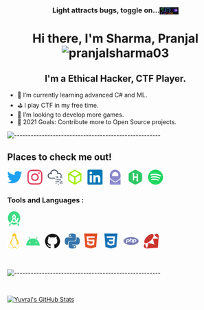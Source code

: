 <h3 align="center" style="vertical-align:middle">Light attracts bugs, toggle on...<a href="https://github.com/settings/appearance" title="Click to toggle dark mode on."><img height="17.5" width="43.75" style="vertical-align:middle" src="https://raw.githubusercontent.com/pranjalsharma03/pranjalsharma03/master/icons/github_dark_alien.png" alt="dark toggle"/></a></h3> 

<h1 align="center"> Hi there, I'm Sharma, Pranjal <img src="https://komarev.com/ghpvc/?username=pranjalsharma03&color=008080&style=flat&label=Views" alt="pranjalsharma03" /> </h1>



<h2 align="center"> I'm a Ethical Hacker, CTF Player. </h2>

- 🌱 I’m currently learning advanced C# and ML.
- ⛳ I play CTF in my free time.
- 🎈 I’m looking to develop more games.
- 🥅 2021 Goals: Contribute more to Open Source projects.

![-----------------------------------------------------](https://raw.githubusercontent.com/andreasbm/readme/master/assets/lines/colored.png)

## Places to check me out!

[<img height="35" width="35" src="https://raw.githubusercontent.com/pranjalsharma03/pranjalsharma03/master/icons/twitter.svg" alt="Twitter" />][twitter] &nbsp;
[<img height="35" width="35" src="https://raw.githubusercontent.com/pranjalsharma03/pranjalsharma03/main/icons/instagram.svg" alt="Instagram" />][instagram] &nbsp;
[<img height="35" width="35" src="https://raw.githubusercontent.com/pranjalsharma03/pranjalsharma03/main/icons/tryhackme.svg" alt="TryHackMe" />][tryhackme] &nbsp;
[<img height="35" width="35" src="https://raw.githubusercontent.com/pranjalsharma03/pranjalsharma03/main/icons/hackthebox.svg" alt="HackTheBox" />][hackthebox] &nbsp;
[<img height="35" width="35" src="https://raw.githubusercontent.com/pranjalsharma03/pranjalsharma03/master/icons/linkedin.svg" alt="LinkedIn" />][linkedin] &nbsp;
[<img height="35" width="35" src="https://raw.githubusercontent.com/pranjalsharma03/pranjalsharma03/master/icons/protonmail.svg" alt="Protonmail" />][protonmail] &nbsp;
[<img height="35" width="35" src="https://raw.githubusercontent.com/pranjalsharma03/pranjalsharma03/master/icons/hackerrank.svg" alt="HackerRank" />][hackerrank] &nbsp;
[<img height="35" width="35" src="https://raw.githubusercontent.com/pranjalsharma03/pranjalsharma03/master/icons/spotify.svg" alt="Spotify" />][spotify] &nbsp;


### Tools and Languages :


[<img height="35" width="32" src="https://raw.githubusercontent.com/pranjalsharma03/pranjalsharma03/master/icons/androidstudio.svg" alt="Android Studio" />](# "Android Studio") &nbsp;

[<img height="35" width="32" src="https://raw.githubusercontent.com/pranjalsharma03/pranjalsharma03/master/icons/linux.svg" alt="Linux" />](# "Kali Linux") &nbsp;
[<img height="35" width="32" src="https://raw.githubusercontent.com/pranjalsharma03/pranjalsharma03/master/icons/android.svg" alt="Android" />](# "Android OS") &nbsp;
[<img height="35" width="35" src="https://raw.githubusercontent.com/pranjalsharma03/pranjalsharma03/master/icons/github.svg" alt="GitHub" />](# "GitHub") &nbsp;
[<img height="35" width="35" src="https://raw.githubusercontent.com/pranjalsharma03/pranjalsharma03/master/icons/python.svg" alt="Python" />](# "Python")&nbsp;
[<img height="35" width="35" src="https://raw.githubusercontent.com/pranjalsharma03/pranjalsharma03/master/icons/html5.svg" alt="HTML5" />](# "HTML5") &nbsp;
[<img height="35" width="35" src="https://raw.githubusercontent.com/pranjalsharma03/pranjalsharma03/master/icons/css3.svg" alt="CSS 3" />](# "CSS3") &nbsp;
[<img height="35" width="35" src="https://raw.githubusercontent.com/pranjalsharma03/pranjalsharma03/master/icons/php.svg" alt="PHP" />](# "PHP") &nbsp;
[<img height="35" width="35" src="https://raw.githubusercontent.com/pranjalsharma03/pranjalsharma03/master/icons/ruby.svg" alt="Ruby" />](# "Ruby") &nbsp;


<br />

![-----------------------------------------------------](https://raw.githubusercontent.com/andreasbm/readme/master/assets/lines/colored.png)

<br />

[<img align="" alt="Yuvraj's GitHub Stats" src="https://github-readme-stats.codestackr.vercel.app/api?username=yuvrajraghuvanshis&show_icons=true&hide_border=false&count_private=true&title_color=2aa889&icon_color=599cab&text_color=99d1ce&bg_color=0c1016" />](# "Some of my stats.")


[twitter]: https://twitter.com/pranjal_y2j
[linkedin]: https://www.linkedin.com/in/pranjal-sharma-79aa4019b/
[protonmail]: mailto:pjy2j@protonmail.com?subject=From%20GitHub 
[hackerrank]: https://www.hackerrank.com/sharma_pranjal71 
[spotify]: https://open.spotify.com/user/31plhhhdxai5fn2vxuv3pi55uqr4
[instagram]: https://www.instagram.com/pranjal_y2j_/
[tryhackme]: https://tryhackme.com/p/pranjal
[hackthebox]: https://www.hackthebox.eu/home/users/profile/323576
